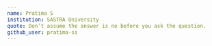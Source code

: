 ```yaml
---
name: Pratima S  
institution: SASTRA University
quote: Don’t assume the answer is no before you ask the question.
github_user: pratima-ss
---
```

